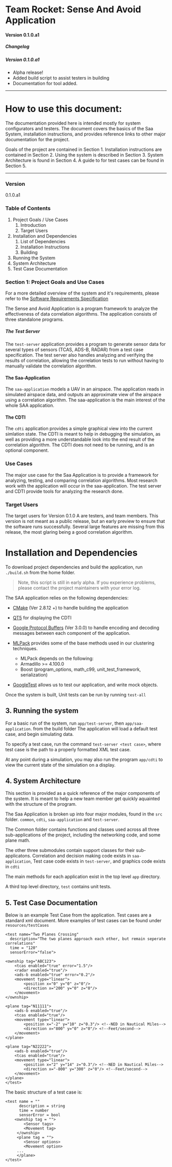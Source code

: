 # Team Rocket: Sense And Avoid Application
#### Version 0.1.0.a1

##### Changelog
##### Version 0.1.0.a1
- Alpha release! 
- Added build script to assist testers in building
- Documentation for tool added.

***

# How to use this document:
The documentation provided here is intended mostly for system configurators and testers. The document covers the basics of the Saa System, installation instructions, and provides reference links to other major documentation for the project.

Goals of the project are contained in Section 1. Installation instructions are contained in Section 2. Using the system is described in Section 3. System Architecture is found in Section 4. A guide to for test cases can be found in Section 5.
*****
### Version
0.1.0.a1

### Table of Contents
1. Project Goals / Use Cases
    1. Introduction
    2. Target Users
2. Installation and Dependencies
    1. List of Dependencies
    2. Installation Instructions
    3. Building 
3. Running the System
4. System Architecture
5. Test Case Documentation

### Section 1: Project Goals and Use Cases
For a more detailed overview of the system and it's requirements, please refer to the [Software Requirements Specification][SRS]

The  Sense and Avoid Application is a program framework to analyze the effectiveness of data correlation algorithms. The application consists of three standalone programs.

##### The Test Server
The ```test-server``` application provides a program to generate sensor data for several types of sensors (TCAS, ADS-B, RADAR) from a test case specification. The test server also handles analyzing and verifying the results of correlation, allowing the correlation tests to run without having to manually validate the correlation algorithm.

#### The Saa-Application
The ```saa-application``` models a UAV in an airspace. The application reads in simulated airspace data, and outputs an approximate view of the airspace using a correlation algorithm. The saa-application is the main interest of the whole SAA application.

#### The CDTI
The ```cdti``` application provides a simple graphical view into the current simlation state. The CDTI is meant to help in debugging the simulation, as well as providing a more understandable look into the end result of the correlation algorithm. The CDTI does not need to be running, and is an optional component.

### Use Cases
The major use case for the Saa Application is to provide a framework for analyzing, testing, and comparing correlation algorithms. Most research work with the application will occur in the saa-application. The test server and CDTI provide tools for analyzing the research done.

### Target Users
The target users for Version 0.1.0 A are testers, and team members. This version is not meant as a public release, but an early preview to ensure that the software runs successfully. Several large features are missing from this release, the most glaring being a good correlation algorithm.

# Installation and Dependencies 


To download project dependencies and build the application, run ```./build.sh``` from the home folder.

 > Note, this script is still in early alpha. If you experience problems, please contact the project maintainers with your error log.
 
The SAA application relies on the following dependencies:

* [CMake][cmake] (Ver 2.8.12 +) to handle building the application
* [QT5][qt] for displaying the CDTI
* [Google Protocol Buffers][protobuf] (Ver 3.0.0) to handle encoding and decoding messages between each component of the application.
* [MLPack][mlpack] provides some of the base methods used in our clustering techniques.
   *   MLPack depends on the following:
   *    Armadillo     >= 4.100.0
   *    Boost (program_options, math_c99, unit_test_framework, serialization)
  
* [GoogleTest][gtest] allows us to test our application, and write mock objects.

 
 Once the system is built, Unit tests can be run by running ```test-all```
 ## 3. Running the system
 
 For a basic run of the system, run ```app/test-server```, then ```app/saa-application```. from the build folder The application will load a default test case, and begin simulating data.
 
 To specify a test case, run the command ```test-server <test case>```, where test case is the path to a properly formatted XML test case. 
 
 At any point during a simulation, you may also run the program ```app/cdti``` to view the current state of the simulation on a display.
 
 ## 4. System Architecture
 This section is provided as a quick reference of the major components of the system. It is meant to help a new team member get quickly aquainted with the structure of the program.

The Saa Application is broken up into four major modules, found in the ```src``` folder. ```common```, ```cdti```, ```saa-application``` and ```test-server```.

The Common folder contains functions and classes used across all three sub-applications of the project, including the networking code, and some plane math.

The other three submodules contain support classes for their sub-applicatons. Correlation and decision making code exists in  ```saa-application```, Test case code exists in ```test-server```, and graphics code exists in ```cdti```

The main methods for each application exist in the top level ```app``` directory.

A third top level directory, ```test``` contains unit tests.

## 5. Test Case Documentation
Below is an example Test Case from the application. Test cases are a standard xml document. More examples of test cases can be found under ```resources/testCases```


    <test name="Two Planes Crossing"
      description="The two planes approach each other, but remain seperate correlations"
      time = "120"
      sensorError="false">

    <ownship tag="ABC123">
        <tcas enabled="true" error="1.5"/>
        <radar enabled="true"/>
        <ads-b enabled="true" error="0.2"/>
        <movement type="linear">
            <position x="0" y="0" z="0"/>
            <direction x="200" y="0" z="0"/>
        </movement>
    </ownship>
    
    <plane tag="N11111">
        <ads-b enabled="true"/>
        <tcas enabled="true"/>
        <movement type="linear">
            <position x="-2" y="10" z="0.3"/> <!--NED in Nautical Miles-->
            <direction x="800" y="0" z="0"/> <!--Feet/second-->
        </movement>
    </plane>
    
    <plane tag="N22222">
        <ads-b enabled="true"/>
        <tcas enabled="true"/>
        <movement type="linear">
            <position x="2" y="14" z="0.3"/> <!--NED in Nautical Miles-->
            <direction x="-800" y="300" z="0"/> <!--Feet/second-->
        </movement>
    </plane>
    </test>

The basic structure of a test case is:

    <test name = ""
          description = string
          time = number
          sensorError = bool
        <ownship tag = "">
            <Sensor tags>
            <Movement tag>
         </ownship>
         <plane tag = "">
            <Sensor options>
            <Movement option>
         ...
         </plane>
    </test>


 
 
 

 
 
 






[SRS]:[https://docs.google.com/viewer?a=v&pid=sites&srcid=ZGVmYXVsdGRvbWFpbnxzZWNhcHN0b25lMTUxNmdhfGd4OjQwZjA0YTk4YmEwYjI1YzU]
[cmake]:(www.cmake.org)
[qt]:(http://www.qt.io/)
[protobuf]:(https://github.com/google/protobuf)
[mlpack]:(https://github.com/mlpack/mlpack)
[gtest]:(https://github.com/google/googletest)



